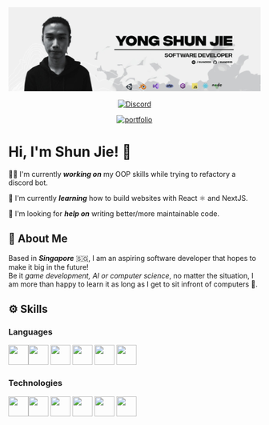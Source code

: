 ![Logo](assets/banner.jfif)

<div align="center">

[![Discord](https://img.shields.io/discord/232873555031752704?label=Discord&logo=discord&style=for-the-badge)](https://discord.gg/Gyhn4P6)

[![portfolio](https://img.shields.io/badge/my_portfolio-000?style=for-the-badge&logo=ko-fi&logoColor=white)](https://katherinempeterson.com/)

</div>

# Hi, I'm Shun Jie! 👋

👩‍💻 I'm currently ***working on*** my OOP skills while trying to refactory a discord bot.  

🧠 I'm currently ***learning*** how to build websites with React ⚛ and NextJS.  

🤔 I'm looking for ***help on*** writing better/more maintainable code.

## 🚀 About Me
Based in ***Singapore*** 🇸🇬, I am an aspiring software developer that hopes to make it big in the future!  
Be it *game development, AI or computer science*, no matter the situation, I am more than happy to
learn it as long as I get to sit infront of computers 💖.

## ⚙️ Skills

### Languages
<img src="https://cdn.jsdelivr.net/gh/devicons/devicon/icons/html5/html5-original.svg" width="40px" height="40px" /><img src="https://cdn.jsdelivr.net/gh/devicons/devicon/icons/css3/css3-original.svg" width="40px" height="40px" />
<img src="https://cdn.jsdelivr.net/gh/devicons/devicon/icons/javascript/javascript-plain.svg" width="40px" height="40px" />
<img src="https://cdn.jsdelivr.net/gh/devicons/devicon/icons/typescript/typescript-original.svg" width="40px" height="40px" />
<img src="https://cdn.jsdelivr.net/gh/devicons/devicon/icons/csharp/csharp-original.svg" width="40px" height="40px" />
<img src="https://cdn.jsdelivr.net/gh/devicons/devicon/icons/php/php-plain.svg" width="40px" height="40px" />

### Technologies
<img src="https://cdn.jsdelivr.net/gh/devicons/devicon/icons/nodejs/nodejs-plain-wordmark.svg" width="40px" height="40px" /><img src="https://cdn.jsdelivr.net/gh/devicons/devicon/icons/react/react-original.svg" width="40px" height="40px" />
<img src="https://cdn.jsdelivr.net/gh/devicons/devicon/icons/electron/electron-original.svg" width="40px" height="40px" />
<img src="https://cdn.jsdelivr.net/gh/devicons/devicon/icons/mysql/mysql-original-wordmark.svg" width="40px" height="40px" />
<img src="https://cdn.jsdelivr.net/gh/devicons/devicon/icons/redis/redis-original-wordmark.svg" width="40px" height="40px" />
<img src="https://cdn.jsdelivr.net/gh/devicons/devicon/icons/git/git-original.svg" width="40px" height="40px" />


